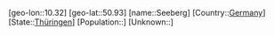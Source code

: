 ﻿---
location: [50.93,10.32]
type: City
tags:
- geo/City


SpocWebEntityId: 34164
isDeleted: false
confidential: public

---
[geo-lon::10.32]
[geo-lat::50.93]
[name::Seeberg]
[Country::[Germany](geo/Continent/Europe/Germany.md)]
[State::[Thüringen](geo/Continent/Europe/Germany/Th%C3%BCringen.md)]
[Population::]
[Unknown::]

